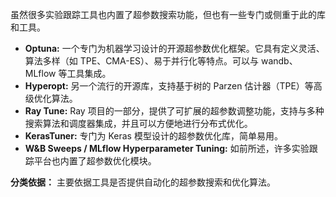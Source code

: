 虽然很多实验跟踪工具也内置了超参数搜索功能，但也有一些专门或侧重于此的库和工具。

- **Optuna:** 一个专门为机器学习设计的开源超参数优化框架。它具有定义灵活、算法多样（如 TPE、CMA-ES）、易于并行化等特点。可以与 wandb、MLflow 等工具集成。
- **Hyperopt:** 另一个流行的开源库，支持基于树的 Parzen 估计器（TPE）等高级优化算法。
- **Ray Tune:** Ray 项目的一部分，提供了可扩展的超参数调整功能，支持与多种搜索算法和调度器集成，并且可以方便地进行分布式优化。
- **KerasTuner:** 专门为 Keras 模型设计的超参数优化库，简单易用。
- **W&B Sweeps / MLflow Hyperparameter Tuning:** 如前所述，许多实验跟踪平台也内置了超参数优化模块。

**分类依据：** 主要依据工具是否提供自动化的超参数搜索和优化算法。